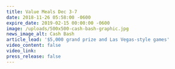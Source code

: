 ```yaml
---
title: Value Meals Dec 3-7
date: 2018-11-26 05:58:00 -0600
expire_date: 2019-02-15 00:00:00 -0600
image: /uploads/500x500-cash-bash-graphic.jpg
news_image_alt: Cash Bash
article_lead: '$5,000 grand prize and Las Vegas-style games'
video_content: false
video_link:
press_release: false
---
```

